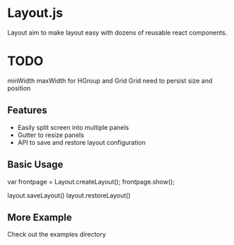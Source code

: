 # Layout.js

Layout aim to make layout easy with dozens of reusable react components.

# TODO
minWidth maxWidth for HGroup and Grid
Grid need to persist size and position


## Features
- Easily split screen into multiple panels
- Gutter to resize panels
- API to save and restore layout configuration


## Basic Usage

var frontpage = Layout.createLayout();
frontpage.show();

layout.saveLayout()
layout.restoreLayout()

<HGroup seperator="True">
    <VGroup seperator=True>
        <View klass="" params={}></View>
    </VGroup>
    <VGroup>
        <View klass="" params={}></View>
        <View klass="" params={}></View>
    </VGroup>
</HGroup>

<Grid rows="3" cols="3">
    <View row="1" col="1"></View>
    <View row="1" col="2"></View>
    <View row="2" col="1"></View>
    <View row="2" col="2"></View>
</Grid>

<Area>
    <View></View>
    <View></View>
    <View></View>
    <View></View>
    <View></View>
</Area>

<Tabs>
    <View title="" closable="True">
        <HGroup>
        </HGroup>
    </View>
    <View></View>
</Tabs>

## More Example
Check out the examples directory
